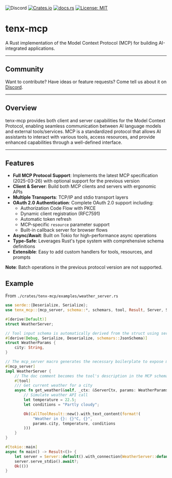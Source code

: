 ![Discord](https://img.shields.io/discord/1381424110831145070?style=flat-square&logo=rust&link=https%3A%2F%2Fdiscord.gg%2FfHmRmuBDxF)
[![Crates.io](https://img.shields.io/crates/v/tenx-mcp)](https://crates.io/crates/tenx-mcp)
[![docs.rs](https://img.shields.io/docsrs/tenx-mcp)](https://docs.rs/tenx-mcp)
[![License: MIT](https://img.shields.io/badge/License-MIT-yellow.svg)](https://opensource.org/licenses/MIT)

# tenx-mcp

A Rust implementation of the Model Context Protocol (MCP) for building AI-integrated applications.

--- 

## Community

Want to contribute? Have ideas or feature requests? Come tell us about it on
[Discord](https://discord.gg/fHmRmuBDxF). 

---

## Overview

tenx-mcp provides both client and server capabilities for the Model Context
Protocol, enabling seamless communication between AI language models and
external tools/services. MCP is a standardized protocol that allows AI
assistants to interact with various tools, access resources, and provide
enhanced capabilities through a well-defined interface.

---

## Features

- **Full MCP Protocol Support**: Implements the latest MCP specification
  (2025-03-26) with optional support for the previous version
- **Client & Server**: Build both MCP clients and servers with ergonomic APIs
- **Multiple Transports**: TCP/IP and stdio transport layers
- **OAuth 2.0 Authentication**: Complete OAuth 2.0 support including:
  - Authorization Code Flow with PKCE
  - Dynamic client registration (RFC7591)
  - Automatic token refresh
  - MCP-specific `resource` parameter support
  - Built-in callback server for browser flows
- **Async/Await**: Built on Tokio for high-performance async operations
- **Type-Safe**: Leverages Rust's type system with comprehensive schema
  definitions
- **Extensible**: Easy to add custom handlers for tools, resources, and prompts

**Note**: Batch operations in the previous protocol version are not supported.

## Example 

From `./crates/tenx-mcp/examples/weather_server.rs` 

```rust
use serde::{Deserialize, Serialize};
use tenx_mcp::{mcp_server, schema::*, schemars, tool, Result, Server, ServerCtx};

#[derive(Default)]
struct WeatherServer;

// Tool input schema is automatically derived from the struct using serde and schemars.
#[derive(Debug, Serialize, Deserialize, schemars::JsonSchema)]
struct WeatherParams {
    city: String,
}

// The mcp_server macro generates the necessary boilerplate to expose methods as MCP tools.
#[mcp_server]
impl WeatherServer {
    // The doc comment becomes the tool's description in the MCP schema.
    #[tool]
    /// Get current weather for a city
    async fn get_weather(&self, _ctx: &ServerCtx, params: WeatherParams) -> Result<CallToolResult> {
        // Simulate weather API call
        let temperature = 22.5;
        let conditions = "Partly cloudy";

        Ok(CallToolResult::new().with_text_content(format!(
            "Weather in {}: {}°C, {}",
            params.city, temperature, conditions
        )))
    }
}

#[tokio::main]
async fn main() -> Result<()> {
    let server = Server::default().with_connection(WeatherServer::default);
    server.serve_stdio().await?;
    Ok(())
}
```
